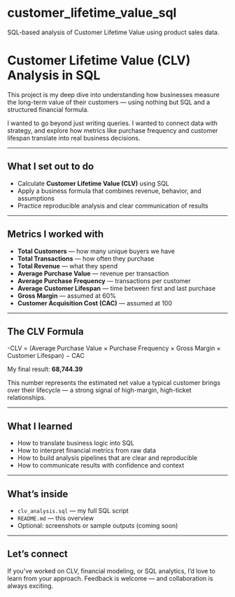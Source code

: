 # customer_lifetime_value_sql
SQL-based analysis of Customer Lifetime Value using product sales data.
# Customer Lifetime Value (CLV) Analysis in SQL

This project is my deep dive into understanding how businesses measure the long-term value of their customers — using nothing but SQL and a structured financial formula.

I wanted to go beyond just writing queries. I wanted to connect data with strategy, and explore how metrics like purchase frequency and customer lifespan translate into real business decisions.

---

## What I set out to do

- Calculate **Customer Lifetime Value (CLV)** using SQL  
- Apply a business formula that combines revenue, behavior, and assumptions  
- Practice reproducible analysis and clear communication of results

---

## Metrics I worked with

- **Total Customers** — how many unique buyers we have  
- **Total Transactions** — how often they purchase  
- **Total Revenue** — what they spend  
- **Average Purchase Value** — revenue per transaction  
- **Average Purchase Frequency** — transactions per customer  
- **Average Customer Lifespan** — time between first and last purchase  
- **Gross Margin** — assumed at 60%
- **Customer Acquisition Cost (CAC)** — assumed at 100  

---

## The CLV Formula
-CLV = (Average Purchase Value × Purchase Frequency × Gross Margin × Customer Lifespan) − CAC

My final result: **68,744.39**

This number represents the estimated net value a typical customer brings over their lifecycle — a strong signal of high-margin, high-ticket relationships.

---

## What I learned

- How to translate business logic into SQL  
- How to interpret financial metrics from raw data  
- How to build analysis pipelines that are clear and reproducible  
- How to communicate results with confidence and context

---

## What’s inside

- `clv_analysis.sql` — my full SQL script  
- `README.md` — this overview  
- Optional: screenshots or sample outputs (coming soon)

---

## Let’s connect

If you’ve worked on CLV, financial modeling, or SQL analytics, I’d love to learn from your approach. Feedback is welcome — and collaboration is always exciting.



 
